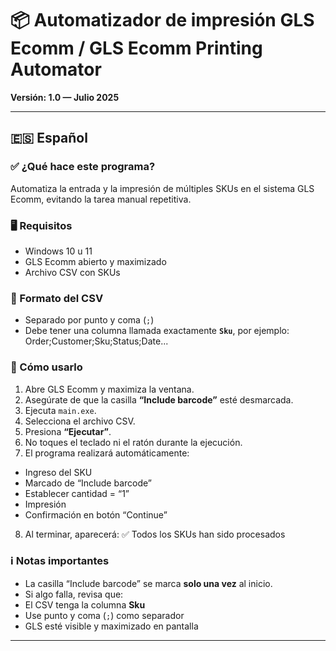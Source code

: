 # 📦 Automatizador de impresión GLS Ecomm / GLS Ecomm Printing Automator  
**Versión: 1.0 — Julio 2025**

---

## 🇪🇸 Español

### ✅ ¿Qué hace este programa?
Automatiza la entrada y la impresión de múltiples SKUs en el sistema GLS Ecomm, evitando la tarea manual repetitiva.

### 🖥️ Requisitos
- Windows 10 u 11  
- GLS Ecomm abierto y maximizado  
- Archivo CSV con SKUs

### 📝 Formato del CSV
- Separado por punto y coma (`;`)  
- Debe tener una columna llamada exactamente **`Sku`**, por ejemplo:
  Order;Customer;Sku;Status;Date...

### 🚦 Cómo usarlo
1. Abre GLS Ecomm y maximiza la ventana.  
2. Asegúrate de que la casilla **“Include barcode”** esté desmarcada.  
3. Ejecuta `main.exe`.  
4. Selecciona el archivo CSV.  
5. Presiona **“Ejecutar”**.  
6. No toques el teclado ni el ratón durante la ejecución.  
7. El programa realizará automáticamente:
 - Ingreso del SKU  
 - Marcado de “Include barcode”  
 - Establecer cantidad = “1”  
 - Impresión  
 - Confirmación en botón “Continue”  
8. Al terminar, aparecerá:
   ✅ Todos los SKUs han sido procesados


### ℹ️ Notas importantes
- La casilla “Include barcode” se marca **solo una vez** al inicio.  
- Si algo falla, revisa que:
- El CSV tenga la columna **Sku**  
- Use punto y coma (`;`) como separador  
- GLS esté visible y maximizado en pantalla

---
